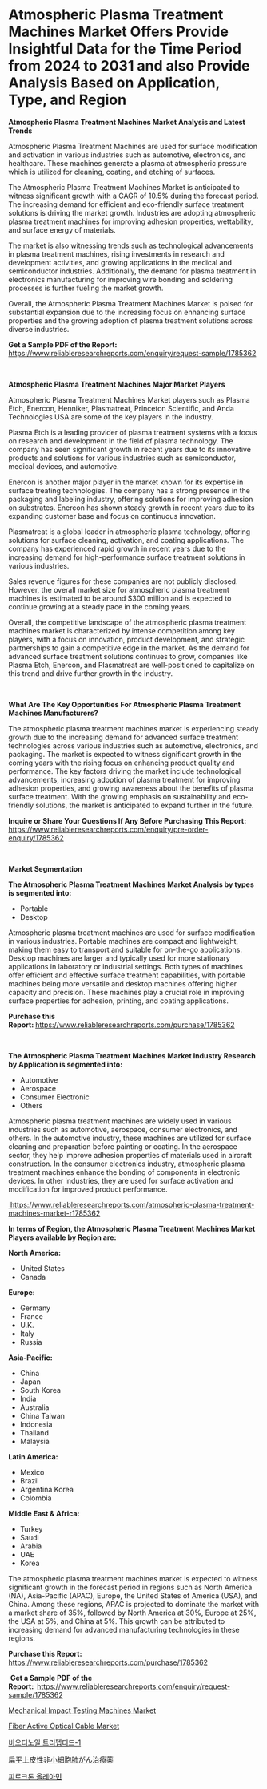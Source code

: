 <p><h1>Atmospheric Plasma Treatment Machines Market Offers Provide Insightful Data for the Time Period from 2024 to 2031 and also Provide Analysis Based on Application, Type, and Region</h1></p><p><strong>Atmospheric Plasma Treatment Machines Market Analysis and Latest Trends</strong></p>
<p><p>Atmospheric Plasma Treatment Machines are used for surface modification and activation in various industries such as automotive, electronics, and healthcare. These machines generate a plasma at atmospheric pressure which is utilized for cleaning, coating, and etching of surfaces. </p><p>The Atmospheric Plasma Treatment Machines Market is anticipated to witness significant growth with a CAGR of 10.5% during the forecast period. The increasing demand for efficient and eco-friendly surface treatment solutions is driving the market growth. Industries are adopting atmospheric plasma treatment machines for improving adhesion properties, wettability, and surface energy of materials. </p><p>The market is also witnessing trends such as technological advancements in plasma treatment machines, rising investments in research and development activities, and growing applications in the medical and semiconductor industries. Additionally, the demand for plasma treatment in electronics manufacturing for improving wire bonding and soldering processes is further fueling the market growth.</p><p>Overall, the Atmospheric Plasma Treatment Machines Market is poised for substantial expansion due to the increasing focus on enhancing surface properties and the growing adoption of plasma treatment solutions across diverse industries.</p></p>
<p><strong>Get a Sample PDF of the Report:&nbsp;</strong> <a href="https://www.reliableresearchreports.com/enquiry/request-sample/1785362">https://www.reliableresearchreports.com/enquiry/request-sample/1785362</a></p>
<p>&nbsp;</p>
<p><strong>Atmospheric Plasma Treatment Machines Major Market Players</strong></p>
<p><p>Atmospheric Plasma Treatment Machines Market players such as Plasma Etch, Enercon, Henniker, Plasmatreat, Princeton Scientific, and Anda Technologies USA are some of the key players in the industry.</p><p>Plasma Etch is a leading provider of plasma treatment systems with a focus on research and development in the field of plasma technology. The company has seen significant growth in recent years due to its innovative products and solutions for various industries such as semiconductor, medical devices, and automotive.</p><p>Enercon is another major player in the market known for its expertise in surface treating technologies. The company has a strong presence in the packaging and labeling industry, offering solutions for improving adhesion on substrates. Enercon has shown steady growth in recent years due to its expanding customer base and focus on continuous innovation.</p><p>Plasmatreat is a global leader in atmospheric plasma technology, offering solutions for surface cleaning, activation, and coating applications. The company has experienced rapid growth in recent years due to the increasing demand for high-performance surface treatment solutions in various industries.</p><p>Sales revenue figures for these companies are not publicly disclosed. However, the overall market size for atmospheric plasma treatment machines is estimated to be around $300 million and is expected to continue growing at a steady pace in the coming years.</p><p>Overall, the competitive landscape of the atmospheric plasma treatment machines market is characterized by intense competition among key players, with a focus on innovation, product development, and strategic partnerships to gain a competitive edge in the market. As the demand for advanced surface treatment solutions continues to grow, companies like Plasma Etch, Enercon, and Plasmatreat are well-positioned to capitalize on this trend and drive further growth in the industry.</p></p>
<p>&nbsp;</p>
<p><strong>What Are The Key Opportunities For Atmospheric Plasma Treatment Machines Manufacturers?</strong></p>
<p><p>The atmospheric plasma treatment machines market is experiencing steady growth due to the increasing demand for advanced surface treatment technologies across various industries such as automotive, electronics, and packaging. The market is expected to witness significant growth in the coming years with the rising focus on enhancing product quality and performance. The key factors driving the market include technological advancements, increasing adoption of plasma treatment for improving adhesion properties, and growing awareness about the benefits of plasma surface treatment. With the growing emphasis on sustainability and eco-friendly solutions, the market is anticipated to expand further in the future.</p></p>
<p><strong>Inquire or Share Your Questions If Any Before Purchasing This Report:</strong> <a href="https://www.reliableresearchreports.com/enquiry/pre-order-enquiry/1785362">https://www.reliableresearchreports.com/enquiry/pre-order-enquiry/1785362</a></p>
<p>&nbsp;</p>
<p><strong>Market Segmentation</strong></p>
<p><strong>The Atmospheric Plasma Treatment Machines Market Analysis by types is segmented into:</strong></p>
<p><ul><li>Portable</li><li>Desktop</li></ul></p>
<p><p>Atmospheric plasma treatment machines are used for surface modification in various industries. Portable machines are compact and lightweight, making them easy to transport and suitable for on-the-go applications. Desktop machines are larger and typically used for more stationary applications in laboratory or industrial settings. Both types of machines offer efficient and effective surface treatment capabilities, with portable machines being more versatile and desktop machines offering higher capacity and precision. These machines play a crucial role in improving surface properties for adhesion, printing, and coating applications.</p></p>
<p><strong>Purchase this Report:&nbsp;</strong><a href="https://www.reliableresearchreports.com/purchase/1785362">https://www.reliableresearchreports.com/purchase/1785362</a></p>
<p>&nbsp;</p>
<p><strong>The Atmospheric Plasma Treatment Machines Market Industry Research by Application is segmented into:</strong></p>
<p><ul><li>Automotive</li><li>Aerospace</li><li>Consumer Electronic</li><li>Others</li></ul></p>
<p><p>Atmospheric plasma treatment machines are widely used in various industries such as automotive, aerospace, consumer electronics, and others. In the automotive industry, these machines are utilized for surface cleaning and preparation before painting or coating. In the aerospace sector, they help improve adhesion properties of materials used in aircraft construction. In the consumer electronics industry, atmospheric plasma treatment machines enhance the bonding of components in electronic devices. In other industries, they are used for surface activation and modification for improved product performance.</p></p>
<p><a href="https://www.reliableresearchreports.com/atmospheric-plasma-treatment-machines-market-r1785362">&nbsp;https://www.reliableresearchreports.com/atmospheric-plasma-treatment-machines-market-r1785362</a></p>
<p><strong>In terms of Region, the Atmospheric Plasma Treatment Machines Market Players available by Region are:</strong></p>
<p>
    <p> <strong> North America: </strong>
        <ul>
            <li>United States</li>
            <li>Canada</li>
        </ul>
        </p> 
    <p> <strong> Europe: </strong>
        <ul>
            <li>Germany</li>
            <li>France</li>
            <li>U.K.</li>
            <li>Italy</li>
            <li>Russia</li>
        </ul>
        </p> 
    <p> <strong> Asia-Pacific: </strong>
        <ul>
            <li>China</li>
            <li>Japan</li>
            <li>South Korea</li>
            <li>India</li>
            <li>Australia</li>
            <li>China Taiwan</li>
            <li>Indonesia</li>
            <li>Thailand</li>
            <li>Malaysia</li>
        </ul>
        </p> 
    <p> <strong> Latin America: </strong>
        <ul>
            <li>Mexico</li>
            <li>Brazil</li>
            <li>Argentina Korea</li>
            <li>Colombia</li>
        </ul>
        </p> 
    <p> <strong> Middle East & Africa: </strong>
        <ul>
            <li>Turkey</li>
            <li>Saudi</li>
            <li>Arabia</li>
            <li>UAE</li>
            <li>Korea</li>
        </ul>
    </p>
    </p>
<p><p>The atmospheric plasma treatment machines market is expected to witness significant growth in the forecast period in regions such as North America (NA), Asia-Pacific (APAC), Europe, the United States of America (USA), and China. Among these regions, APAC is projected to dominate the market with a market share of 35%, followed by North America at 30%, Europe at 25%, the USA at 5%, and China at 5%. This growth can be attributed to increasing demand for advanced manufacturing technologies in these regions.</p></p>
<p><strong>Purchase this Report: </strong><a href="https://www.reliableresearchreports.com/purchase/1785362">https://www.reliableresearchreports.com/purchase/1785362</a></p>
<p>&nbsp;<strong>Get a Sample PDF of the Report:&nbsp;&nbsp;</strong><a href="https://www.reliableresearchreports.com/enquiry/request-sample/1785362">https://www.reliableresearchreports.com/enquiry/request-sample/1785362</a></p>
<p><strong></strong></p>
<p><p><a href="https://github.com/Alonsoolds3wq1d81czn8rbol/Market-Research-Report-List-2/blob/main/mechanical-impact-testing-machines-market.md">Mechanical Impact Testing Machines Market</a></p><p><a href="https://issuu.com/reportprime-2/docs/fiber-active-optical-cable-market-size-2030.pptx">Fiber Active Optical Cable Market</a></p><p><a href="https://github.com/amuji413411/Market-Research-Report-List-1/blob/main/931845998680.md">비오티노일 트리펩티드-1</a></p><p><a href="https://github.com/MacyOrn/Market-Research-Report-List-1/blob/main/7689391104987.md">扁平上皮性非小細胞肺がん治療薬</a></p><p><a href="https://github.com/risastia4/Market-Research-Report-List-1/blob/main/743996098681.md">피로크톤 올레아민</a></p></p>